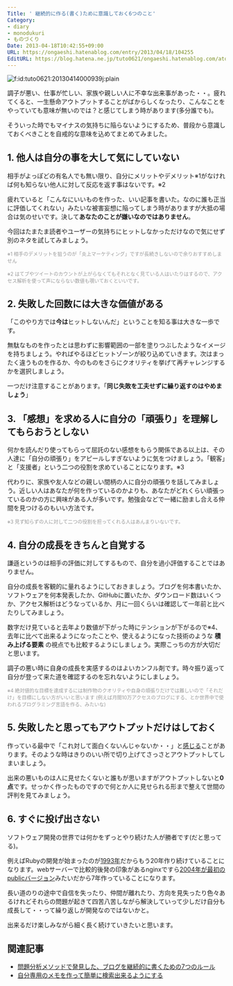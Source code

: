 ```yaml
---
Title: ' 継続的に作る(書く)ために意識しておく6つのこと'
Category:
- diary
- monodukuri
- ものづくり
Date: 2013-04-18T10:42:55+09:00
URL: https://ongaeshi.hatenablog.com/entry/2013/04/18/104255
EditURL: https://blog.hatena.ne.jp/tuto0621/ongaeshi.hatenablog.com/atom/entry/6435988827677146399
---
```


<p><span itemscope itemtype="http://schema.org/Photograph"><img src="http://cdn-ak.f.st-hatena.com/images/fotolife/t/tuto0621/20130414/20130414000939.jpg" alt="f:id:tuto0621:20130414000939j:plain" title="f:id:tuto0621:20130414000939j:plain" class="hatena-fotolife" itemprop="image"></span></p>

調子が悪い、仕事が忙しい、家族や親しい人に不幸な出来事があった・・。疲れてくると、一生懸命アウトプットすることがばからしくなったり、こんなことをやっていても意味が無いのでは？と感じてしまう時があります(多分誰でも)。

そういった時でもマイナスの気持ちに陥らないようにするため、普段から意識しておくべきことを自戒的な意味を込めてまとめてみました。

## 1. 他人は自分の事を大して気にしていない

相手がよっぽどの有名人でも無い限り、自分にメリットやデメリット※1がなければ何も知らない他人に対して反応を返す事はないです。※2 

疲れていると「こんなにいいものを作った、いい記事を書いた。なのに誰も正当に評価してくれない」みたいな被害妄想に陥ってしまう時がありますが大抵の場合は気のせいです。決して**あなたのことが嫌いなのではありません**。

今回はたまたま読者やユーザーの気持ちにヒットしなかっただけなので気にせず別のネタを試してみましょう。

<span style="color: #999999"><span style="font-size: 80%">※1 相手のデメリットを狙うのが「炎上マーケティング」ですが長続きしないので余りおすすめしません</span></span>

<span style="color: #999999"><span style="font-size: 80%">※2 はてブやツイートのカウントが上がらなくてもそれとなく見ている人はいたりはするので、アクセス解析を使って声にならない数値も覗いておくといいです。</span></span>


## 2. 失敗した回数には大きな価値がある

「このやり方では**今は**ヒットしないんだ」ということを知る事は大きな一歩です。

無駄なものを作ったとは思わずに影響範囲の一部を塗りつぶしたようなイメージを持ちましょう。やればやるほどヒットゾーンが絞り込めていきます。次はまったく違うものを作るか、今のものをさらにクオリティを挙げて再チャレンジするかを選択しましょう。

一つだけ注意することがあります。「**同じ失敗を工夫せずに繰り返すのはやめましょう**」

## 3. 「感想」を求める人に自分の「頑張り」を理解してもらおうとしない

何かを読んだり使ってもらって屈託のない感想をもらう関係である以上は、その人達に「自分の頑張り」をアピールしすぎないように気をつけましょう。「観客」と「支援者」という二つの役割を求めていることになります。※3

代わりに、家族や友人などの親しい間柄の人に自分の頑張りを話してみましょう。近しい人はあなたが何を作っているのかよりも、あなたがどれくらい頑張っているのかの方に興味がある人が多いです。勉強会などで一緒に励まし合える仲間を見つけるのもいい方法です。

<span style="color: #999999"><span style="font-size: 80%">※3 見ず知らずの人に対して二つの役割を担ってくれる人はあんまりいないです。</span></span>

## 4. 自分の成長をきちんと自覚する

謙遜というのは相手の評価に対してするもので、自分を過小評価することではありません。

自分の成長を客観的に量れるようにしておきましょう。ブログを何本書いたか、ソフトウェアを何本発表したか、GitHubに置いたか、ダウンロード数はいくつか、アクセス解析はどうなっているか、月に一回くらいは確認して一年前と比べたりしてみましょう。

数字だけ見ていると去年より数値が下がった時にテンションが下がるので※4、去年に比べて出来るようになったことや、使えるようになった技術のような **積み上げる要素** の視点でも比較するようにしましょう。実際こっちの方が大切だと思います。

調子の悪い時に自身の成長を実感するのはよいカンフル剤です。時々振り返って自分が登って来た道を確認するのを忘れないようにしましょう。

<span style="color: #999999"><span style="font-size: 80%">※4 絶対値的な目標を達成するには制作物のクオリティや自身の頑張りだけでは難しいので「それだけ」を目標にしない方がいいと思います (例えば月間10万アクセスのブログにする、とか世界中で使われるプログラミング言語を作る、みたいな)</span></span>

## 5. 失敗したと思ってもアウトプットだけはしておく

作っている最中で「これ対して面白くないんじゃないか・・」と[感じる](http://ongaeshi.hatenablog.com/entry/20130117/1358387647)ことがあります。そのような時はきりのいい所で切り上げてさっさとアウトプットしてしまいましょう。

出来の悪いものは人に見せたくないと誰もが思いますがアウトプットしないと**0点**です。せっかく作ったものですので何とか人に見せられる形まで整えて世間の評判を見てみましょう。

## 6. すぐに投げ出さない

ソフトウェア開発の世界では何かをずっとやり続けた人が勝者です(だと思ってる)。

例えばRubyの開発が始まったのが[1993年](http://ja.wikipedia.org/wiki/Ruby)だからもう20年作り続けていることになります。webサーバーで比較的後発の印象があるnginxですら[2004年が最初のpublicバージョン](https://github.com/nginx/nginx/blob/master/CHANGES#L6240)みたいだから7年作っていることになります。

長い道のりの途中で自信を失ったり、仲間が離れたり、方向を見失ったり色々あるけれどそれらの問題が起きて四苦八苦しながら解決していって少しだけ自分も成長して・・って繰り返しが開発なのではないかと。

出来るだけ楽しみながら細く長く続けていきたいと思います。

## 関連記事
* [問題分析メソッドで発見した、ブログを継続的に書くための7つのルール](http://ongaeshi.hatenablog.com/entry/20120628/1340890948) 
* [自分専用のメモを作って簡単に検索出来るようにする](http://ongaeshi.hatenablog.com/entry/20120130/1327934216) 
